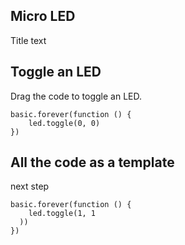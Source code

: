 ## Micro LED

Title text

## Toggle an LED

Drag the code to toggle an LED.

```blocks
basic.forever(function () {
    led.toggle(0, 0)
})
```


## All the code as a template

next step

```blocks
basic.forever(function () {
    led.toggle(1, 1
  ))
})
```